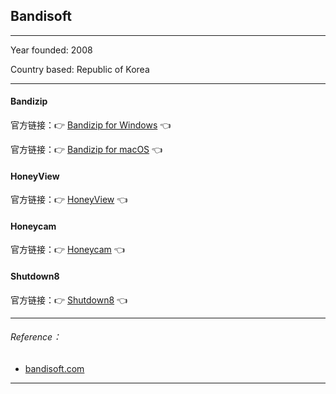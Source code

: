 ## Bandisoft

---

Year founded: 2008

Country based: Republic of Korea

---

#### Bandizip

官方链接：👉 [Bandizip for Windows](
https://www.bandisoft.com/bandizip/
) 👈

官方链接：👉 [Bandizip for macOS](
https://www.bandisoft.com/bandizip.mac/
) 👈

#### HoneyView

官方链接：👉 [HoneyView](
https://www.bandisoft.com/honeyview/
) 👈

#### Honeycam

官方链接：👉 [Honeycam](
https://www.bandisoft.com/honeycam/
) 👈

#### Shutdown8

官方链接：👉 [Shutdown8](
https://www.bandisoft.com/shutdown8/
) 👈





---

###### Reference：

- [bandisoft.com](bandisoft.com/about/)

---










